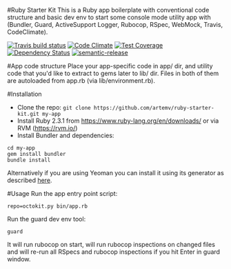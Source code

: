 #Ruby Starter Kit
This is a Ruby app boilerplate with conventional code structure and basic dev env to start some console mode utility app with (Bundler, Guard, ActiveSupport Logger, Rubocop, RSpec, WebMock, Travis, CodeClimate).

[![Travis build status](http://img.shields.io/travis/artemv/ruby-starter-kit.svg?style=flat)](https://travis-ci.org/artemv/ruby-starter-kit)
[![Code Climate](https://codeclimate.com/github/artemv/ruby-starter-kit/badges/gpa.svg)](https://codeclimate.com/github/artemv/ruby-starter-kit)
[![Test Coverage](https://codeclimate.com/github/artemv/ruby-starter-kit/badges/coverage.svg)](https://codeclimate.com/github/artemv/ruby-starter-kit/coverage)
[![Dependency Status](https://gemnasium.com/artemv/ruby-starter-kit.svg)](https://gemnasium.com/artemv/ruby-starter-kit)
[![semantic-release](https://img.shields.io/badge/%20%20%F0%9F%93%A6%F0%9F%9A%80-semantic--release-e10079.svg)](https://github.com/semantic-release/semantic-release)

#App code structure
Place your app-specific code in app/ dir, and utility code that you'd like to extract to gems later to lib/ dir. Files in both of them are autoloaded from app.rb (via lib/environment.rb).

#Installation
* Clone the repo: `git clone https://github.com/artemv/ruby-starter-kit.git my-app`
* Install Ruby 2.3.1 from https://www.ruby-lang.org/en/downloads/ or via RVM (https://rvm.io/)
* Install Bundler and dependencies:
```
cd my-app
gem install bundler
bundle install
```

Alternatively if you are using Yeoman you can install it using its generator as described [here](https://github.com/artemv/generator-ruby-starter-kit).

#Usage
Run the app entry point script:
```
repo=octokit.py bin/app.rb
```

Run the guard dev env tool:
```
guard
```
It will run rubocop on start, will run rubocop inspections on changed files and will re-run all RSpecs and rubocop
inspections if you hit Enter in guard window.
